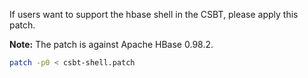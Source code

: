 If users want to support the hbase shell in the CSBT, please apply this patch.

**Note:** The patch is against Apache HBase 0.98.2.

```bash
patch -p0 < csbt-shell.patch
```
